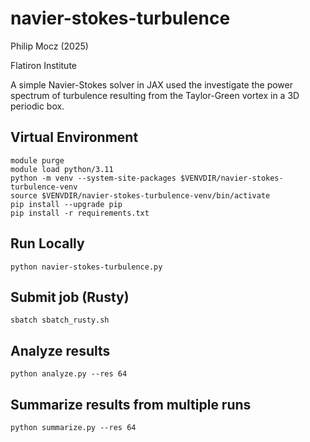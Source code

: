 # navier-stokes-turbulence

Philip Mocz (2025)

Flatiron Institute

A simple Navier-Stokes solver in JAX
used the investigate the power spectrum of turbulence
resulting from the Taylor-Green vortex
in a 3D periodic box.


## Virtual Environment

```console
module purge
module load python/3.11
python -m venv --system-site-packages $VENVDIR/navier-stokes-turbulence-venv
source $VENVDIR/navier-stokes-turbulence-venv/bin/activate
pip install --upgrade pip
pip install -r requirements.txt
```


## Run Locally

```console
python navier-stokes-turbulence.py
```


## Submit job (Rusty)

```console
sbatch sbatch_rusty.sh
```

## Analyze results

```console
python analyze.py --res 64
```

## Summarize results from multiple runs

```console
python summarize.py --res 64
```

